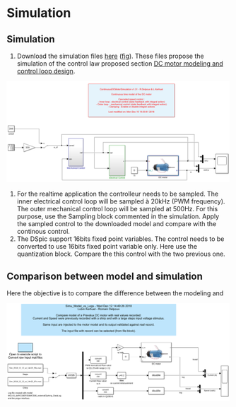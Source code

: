 # Simulation

## Simulation

1. Download the simulation files [here](https://github.com/rdelpoux/INSA_TP_CommandeTempsReel_MCC/raw/master/LABMatlabFiles/01_Simulation/Simulation.zip) \([fig](https://github.com/rdelpoux/INSA_TP_CommandeTempsReel_MCC/tree/5e795288653c112fc4be57abb2be40275d964f8c/Figures/Simulation/FigureSimu.png)\). These files propose the simulation of the control law proposed section [DC motor modeling and control loop design](https://rtdc.ctrl-elec.fr/control-loop-design).

![Double precision simulation](.gitbook/assets/figuresimu.png)

1. For the realtime application the controlleur needs to be sampled. The inner electrical control loop will be sampled à 20kHz \(PWM frequency\). The outer mechanical control loop will be sampled at 500Hz. For this purpose, use the Sampling block commented in the simulation. Apply the sampled control to the downloaded model and compare with the continous control.
2. The DSpic support 16bits fixed point variables. The control needs to be converted to use 16bits fixed point variable only. Here use the quantization block. Compare the this control with the two previous one.

## Comparison between model and simulation

Here the objective is to compare the difference between the modeling and

![Model vs Logs](.gitbook/assets/modelvslog.png)


